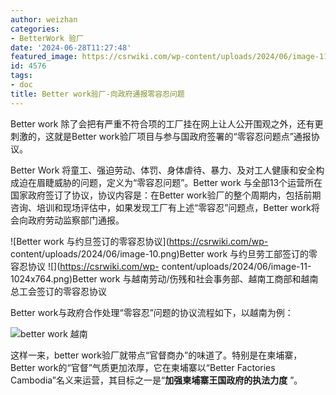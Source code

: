 ```yaml
---
author: weizhan
categories:
- BetterWork 验厂
date: '2024-06-28T11:27:48'
featured_image: https://csrwiki.com/wp-content/uploads/2024/06/image-11.png
id: 4576
tags:
- doc
title: Better work验厂-向政府通报零容忍问题
---
```


Better work 除了会把有严重不符合项的工厂挂在网上让人公开围观之外，还有更刺激的，这就是Better
work验厂项目与参与国政府签署的“零容忍问题点”通报协议。

Better Work 将童工、强迫劳动、体罚、身体虐待、暴力、及对工人健康和安全构成迫在眉睫威胁的问题，定义为“零容忍问题”。Better work
与全部13个运营所在国家政府签订了协议，协议内容是：在Better
work验厂的整个周期内，包括前期咨询、培训和现场评估中，如果发现工厂有上述“零容忍”问题点，Better work将会向政府劳动监察部门通报。

![Better work 与约旦签订的零容忍协议](https://csrwiki.com/wp-
content/uploads/2024/06/image-10.png)Better work 与约旦劳工部签订的零容忍协议
![](https://csrwiki.com/wp-
content/uploads/2024/06/image-11-1024x764.png)Better work
与越南劳动/伤残和社会事务部、越南工商部和越南总工会签订的零容忍协议

Better work与政府合作处理“零容忍”问题的协议流程如下，以越南为例：

![better work 越南](https://csrwiki.com/wp-content/uploads/2024/06/image-12.png)

这样一来，better work验厂就带点“官督商办”的味道了。特别是在柬埔寨，Better work的“官督”气质更加浓厚，它在柬埔寨以“Better
Factories Cambodia”名义来运营，其目标之一是“**加强柬埔寨王国政府的执法力度** ”。

